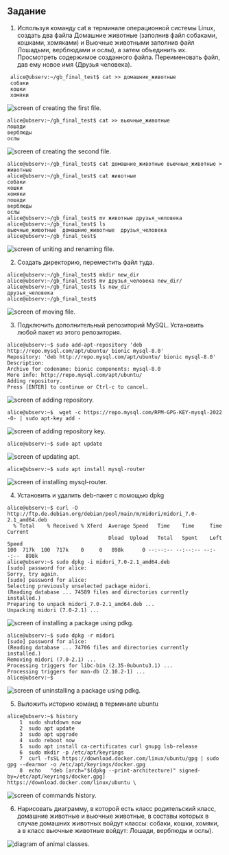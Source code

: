 ## Задание

1. Используя команду cat в терминале операционной системы Linux, создать
два файла Домашние животные (заполнив файл собаками, кошками,
хомяками) и Вьючные животными заполнив файл Лошадьми, верблюдами и
ослы), а затем объединить их. Просмотреть содержимое созданного файла.
Переименовать файл, дав ему новое имя (Друзья человека).

```
 alice@ubserv:~/gb_final_test$ cat >> домашние_животные
 собаки
 кошки
 хомяки
```

![screen of creating the first file.](./screens/0.png "screen of creating the first file.")

```
alice@ubserv:~/gb_final_test$ cat >> вьючные_животные
лошади
верблюды
ослы
```

![screen of creating the second file.](./screens/1.png "screen of creating the second file.")

```
alice@ubserv:~/gb_final_test$ cat домашние_животные вьючные_животные > животные
alice@ubserv:~/gb_final_test$ cat животные
собаки
кошки
хомяки
лошади
верблюды
ослы
alice@ubserv:~/gb_final_test$ mv животные друзья_человека
alice@ubserv:~/gb_final_test$ ls
вьючные_животные  домашние_животные  друзья_человека
alice@ubserv:~/gb_final_test$
```

![screen of uniting and renaming file.](./screens/2.png "screen of uniting and renaming file.")

2. Создать директорию, переместить файл туда.

```
alice@ubserv:~/gb_final_test$ mkdir new_dir
alice@ubserv:~/gb_final_test$ mv друзья_человека new_dir/
alice@ubserv:~/gb_final_test$ ls new_dir
друзья_человека
alice@ubserv:~/gb_final_test$
```

![screen of moving file.](./screens/3.png "screen of moving file.")

3. Подключить дополнительный репозиторий MySQL. Установить любой пакет
из этого репозитория.

```
alice@ubserv:~$ sudo add-apt-repository 'deb http://repo.mysql.com/apt/ubuntu/ bionic mysql-8.0'
Repository: 'deb http://repo.mysql.com/apt/ubuntu/ bionic mysql-8.0'
Description:
Archive for codename: bionic components: mysql-8.0
More info: http://repo.mysql.com/apt/ubuntu/
Adding repository.
Press [ENTER] to continue or Ctrl-c to cancel.
```

![screen of adding repository.](./screens/4.png "screen of adding repository.")

```
alice@ubserv:~$  wget -c https://repo.mysql.com/RPM-GPG-KEY-mysql-2022 -O- | sudo apt-key add -
```

![screen of adding repository key.](./screens/5.png "screen of adding repository key.")

```
alice@ubserv:~$ sudo apt update
```

![screen of updating apt.](./screens/6.png "screen of updating apt.")

```
alice@ubserv:~$ sudo apt install mysql-router
```

![screen of installing mysql-router.](./screens/7.png "screen of installing mysql-router.")

4. Установить и удалить deb-пакет с помощью dpkg

```
alice@ubserv:~$ curl -O http://ftp.de.debian.org/debian/pool/main/m/midori/midori_7.0-2.1_amd64.deb
  % Total    % Received % Xferd  Average Speed   Time    Time     Time  Current
                                 Dload  Upload   Total   Spent    Left  Speed
100  717k  100  717k    0     0   898k      0 --:--:-- --:--:-- --:--:--  898k
alice@ubserv:~$ sudo dpkg -i midori_7.0-2.1_amd64.deb
[sudo] password for alice:
Sorry, try again.
[sudo] password for alice:
Selecting previously unselected package midori.
(Reading database ... 74589 files and directories currently installed.)
Preparing to unpack midori_7.0-2.1_amd64.deb ...
Unpacking midori (7.0-2.1) ...
```

![screen of installing a package using pdkg.](./screens/8.png "screen of installing a package using pdkg.")

```
alice@ubserv:~$ sudo dpkg -r midori
[sudo] password for alice:
(Reading database ... 74706 files and directories currently installed.)
Removing midori (7.0-2.1) ...
Processing triggers for libc-bin (2.35-0ubuntu3.1) ...
Processing triggers for man-db (2.10.2-1) ...
alice@ubserv:~$
```

![screen of uninstalling a package using pdkg.](./screens/9.png "screen of uninstalling a package using pdkg.")


5. Выложить историю команд в терминале ubuntu

```
alice@ubserv:~$ history
    1  sudo shutdown now
    2  sudo apt update
    3  sudo apt upgrade
    4  sudo reboot now
    5  sudo apt install ca-certificates curl gnupg lsb-release
    6  sudo mkdir -p /etc/apt/keyrings
    7  curl -fsSL https://download.docker.com/linux/ubuntu/gpg | sudo gpg --dearmor -o /etc/apt/keyrings/docker.gpg
    8  echo   "deb [arch="$(dpkg --print-architecture)" signed-by=/etc/apt/keyrings/docker.gpg] https://download.docker.com/linux/ubuntu \
```

![screen of commands history.](./screens/10.png "screen of commands history.")

6. Нарисовать диаграмму, в которой есть класс родительский класс, домашние
животные и вьючные животные, в составы которых в случае домашних
животных войдут классы: собаки, кошки, хомяки, а в класс вьючные животные
войдут: Лошади, верблюды и ослы).

![diagram of animal classes.](./diagrams/animals.drawio.png "diagram of animal classes.")


